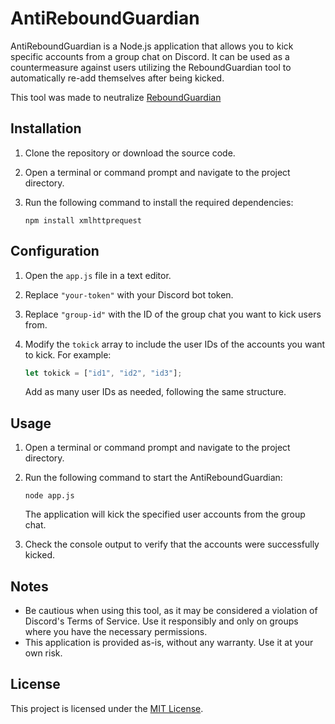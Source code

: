 

# AntiReboundGuardian

AntiReboundGuardian is a Node.js application that allows you to kick specific accounts from a group chat on Discord. It can be used as a countermeasure against users utilizing the ReboundGuardian tool to automatically re-add themselves after being kicked.

This tool was made to neutralize [ReboundGuardian](https://github.com/fknMega/ReboundGuardian)
## Installation

1. Clone the repository or download the source code.
2. Open a terminal or command prompt and navigate to the project directory.
3. Run the following command to install the required dependencies:

   ```
   npm install xmlhttprequest
   ```

## Configuration

1. Open the `app.js` file in a text editor.
2. Replace `"your-token"` with your Discord bot token.
3. Replace `"group-id"` with the ID of the group chat you want to kick users from.
4. Modify the `tokick` array to include the user IDs of the accounts you want to kick. For example:

   ```javascript
   let tokick = ["id1", "id2", "id3"];
   ```

   Add as many user IDs as needed, following the same structure.

## Usage

1. Open a terminal or command prompt and navigate to the project directory.
2. Run the following command to start the AntiReboundGuardian:

   ```
   node app.js
   ```

   The application will kick the specified user accounts from the group chat.

3. Check the console output to verify that the accounts were successfully kicked.

## Notes

- Be cautious when using this tool, as it may be considered a violation of Discord's Terms of Service. Use it responsibly and only on groups where you have the necessary permissions.
- This application is provided as-is, without any warranty. Use it at your own risk.

## License

This project is licensed under the [MIT License](LICENSE).
